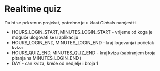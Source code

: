 # Realtime quiz

Da bi se pokrenuo projekat, potrebno je u klasi Globals namjestiti 
   + HOURS_LOGIN_START, MINUTES_LOGIN_START - vrijeme od koga je moguće ulogovati se u aplikaciju
   + HOURS_LOGIN_END, MINUTES_LOGIN_END - kraj logovanja i početak kviza
   + HOURS_QUIZ_END, MINUTES_QUIZ_END - kraj kviza (sabiranjem broja pitanja na MINUTES_LOGIN_END )
   + DAY - dan kviza, kreće od nedjelje i broja 1
